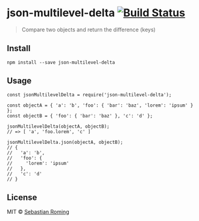 # json-multilevel-delta  [![Build Status](https://travis-ci.org/sebastianroming/json-multilevel-delta.svg?branch=master)](https://travis-ci.org/sebastianroming/json-multilevel-delta)

> Compare two objects and return the difference (keys)

## Install
```
npm install --save json-multilevel-delta
```


## Usage
```
const jsonMultilevelDelta = require('json-multilevel-delta');

const objectA = { 'a': 'b', 'foo': { 'bar': 'baz', 'lorem': 'ipsum' } };
const objectB = { 'foo': { 'bar': 'baz' }, 'c': 'd' };

jsonMultilevelDelta(objectA, objectB);
// => [ 'a', 'foo.lorem', 'c' ]

jsonMultilevelDelta.json(objectA, objectB);
// {
//   'a': 'b',
//   'foo': {
//     'lorem': 'ipsum'
//   },
//   'c': 'd'
// }
```

## License

MIT © [Sebastian Roming](https://webmonkey.io)
